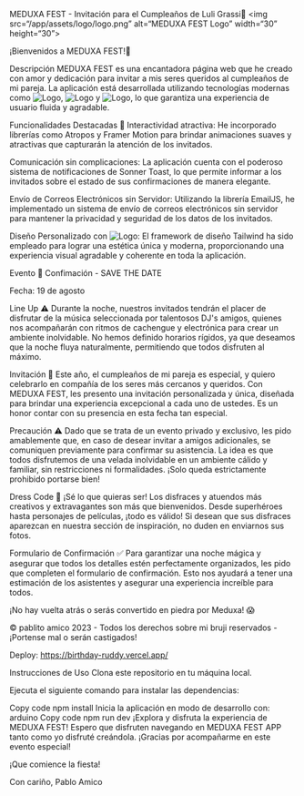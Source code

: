 MEDUXA FEST - Invitación para el Cumpleaños de Luli Grassi🎂
<img src=“/app/assets/logo/logo.png” alt=“MEDUXA FEST Logo” width=“30” height=“30”>

¡Bienvenidos a MEDUXA FEST!🙌

Descripción
MEDUXA FEST es una encantadora página web que he creado con amor y dedicación para invitar a mis seres queridos al cumpleaños de mi pareja. La aplicación está desarrollada utilizando tecnologías modernas como ![Logo](https://img.shields.io/badge/TypeScript-007ACC?style=for-the-badge&logo=typescript&logoColor=white), ![Logo](https://img.shields.io/badge/React-20232A?style=for-the-badge&logo=react&logoColor=61DAFB) y ![Logo](https://img.shields.io/badge/next.js-000000?style=for-the-badge&logo=nextdotjs&logoColor=white), lo que garantiza una experiencia de usuario fluida y agradable.

Funcionalidades Destacadas 🚀
Interactividad atractiva: He incorporado librerías como Atropos y Framer Motion para brindar animaciones suaves y atractivas que capturarán la atención de los invitados.

Comunicación sin complicaciones: La aplicación cuenta con el poderoso sistema de notificaciones de Sonner Toast, lo que permite informar a los invitados sobre el estado de sus confirmaciones de manera elegante.

Envío de Correos Electrónicos sin Servidor: Utilizando la librería EmailJS, he implementado un sistema de envío de correos electrónicos sin servidor para mantener la privacidad y seguridad de los datos de los invitados.

Diseño Personalizado con ![Logo](https://img.shields.io/badge/Tailwind_CSS-38B2AC?style=for-the-badge&logo=tailwind-css&logoColor=white): El framework de diseño Tailwind ha sido empleado para lograr una estética única y moderna, proporcionando una experiencia visual agradable y coherente en toda la aplicación.

Evento 🎈
Confimación - SAVE THE DATE

Fecha: 19 de agosto

Line Up ⚠️
Durante la noche, nuestros invitados tendrán el placer de disfrutar de la música seleccionada por talentosos DJ's amigos, quienes nos acompañarán con ritmos de cachengue y electrónica para crear un ambiente inolvidable. No hemos definido horarios rígidos, ya que deseamos que la noche fluya naturalmente, permitiendo que todos disfruten al máximo.

Invitación 💖
Este año, el cumpleaños de mi pareja es especial, y quiero celebrarlo en compañía de los seres más cercanos y queridos. Con MEDUXA FEST, les presento una invitación personalizada y única, diseñada para brindar una experiencia excepcional a cada uno de ustedes. Es un honor contar con su presencia en esta fecha tan especial.

Precaución ⚠️
Dado que se trata de un evento privado y exclusivo, les pido amablemente que, en caso de desear invitar a amigos adicionales, se comuniquen previamente para confirmar su asistencia. La idea es que todos disfrutemos de una velada inolvidable en un ambiente cálido y familiar, sin restricciones ni formalidades. ¡Solo queda estrictamente prohibido portarse bien!

Dress Code 👗
¡Sé lo que quieras ser! Los disfraces y atuendos más creativos y extravagantes son más que bienvenidos. Desde superhéroes hasta personajes de películas, ¡todo es válido! Si desean que sus disfraces aparezcan en nuestra sección de inspiración, no duden en enviarnos sus fotos.

Formulario de Confirmación ✅
Para garantizar una noche mágica y asegurar que todos los detalles estén perfectamente organizados, les pido que completen el formulario de confirmación. Esto nos ayudará a tener una estimación de los asistentes y asegurar una experiencia increíble para todos.

¡No hay vuelta atrás o serás convertido en piedra por Meduxa! 😱

© pablito amico 2023 - Todos los derechos sobre mi bruji reservados - ¡Portense mal o serán castigados!

Deploy: https://birthday-ruddy.vercel.app/

Instrucciones de Uso
Clona este repositorio en tu máquina local.

Ejecuta el siguiente comando para instalar las dependencias:

Copy code
npm install
Inicia la aplicación en modo de desarrollo con:
arduino
Copy code
npm run dev
¡Explora y disfruta la experiencia de MEDUXA FEST!
Espero que disfruten navegando en MEDUXA FEST APP tanto como yo disfruté creándola. ¡Gracias por acompañarme en este evento especial!

¡Que comience la fiesta!

Con cariño,
Pablo Amico

